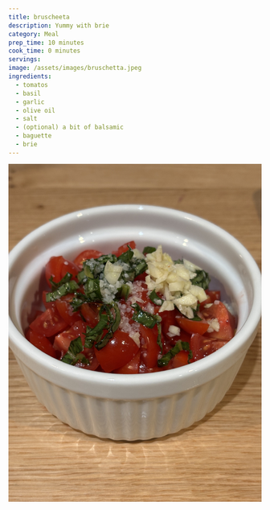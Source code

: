 ```yaml
---
title: bruscheeta
description: Yummy with brie
category: Meal
prep_time: 10 minutes
cook_time: 0 minutes
servings:
image: /assets/images/bruschetta.jpeg
ingredients:
  - tomatos
  - basil
  - garlic
  - olive oil
  - salt
  - (optional) a bit of balsamic
  - baguette
  - brie
---
```


![bruschetta](/assets/images/bruschetta-ingreds.jpeg)
